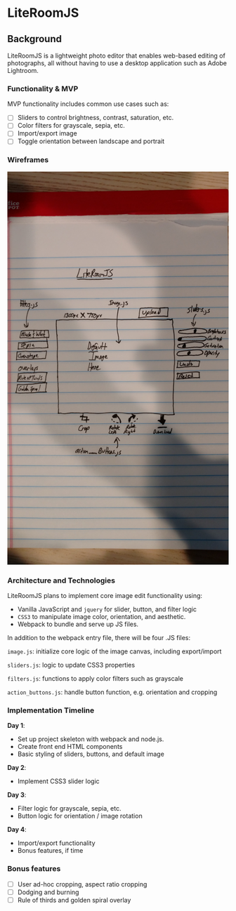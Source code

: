 # LiteRoomJS

## Background

LiteRoomJS is a lightweight photo editor that enables web-based editing
of photographs, all without having to use a desktop application such as Adobe Lightroom.

### Functionality & MVP  

MVP functionality includes common use cases such as:

- [ ] Sliders to control brightness, contrast, saturation, etc.
- [ ] Color filters for grayscale, sepia, etc.
- [ ] Import/export image
- [ ] Toggle orientation between landscape and portrait

### Wireframes

![wireframes](images/wireframe.jpg)

### Architecture and Technologies

LiteRoomJS plans to implement core image edit functionality using:

- Vanilla JavaScript and `jquery` for slider, button, and filter logic
- `CSS3` to manipulate image color, orientation, and aesthetic.
- Webpack to bundle and serve up JS files.

In addition to the webpack entry file, there will be four .JS files:

`image.js`: initialize core logic of the image canvas, including export/import

`sliders.js`: logic to update CSS3 properties

`filters.js`: functions to apply color filters such as grayscale

`action_buttons.js`: handle button function, e.g. orientation and cropping

### Implementation Timeline

**Day 1**:
- Set up project skeleton with webpack and node.js.
- Create front end HTML components
- Basic styling of sliders, buttons, and default image

**Day 2**:
- Implement CSS3 slider logic

**Day 3**:
- Filter logic for grayscale, sepia, etc.
- Button logic for orientation / image rotation

**Day 4**:
- Import/export functionality
- Bonus features, if time

### Bonus features

- [ ] User ad-hoc cropping, aspect ratio cropping
- [ ] Dodging and burning
- [ ] Rule of thirds and golden spiral overlay
